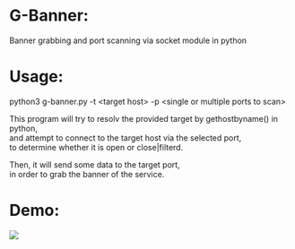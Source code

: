 # G-Banner:
Banner grabbing and port scanning via socket module in python

# Usage:
python3 g-banner.py -t \<target host\> -p \<single or multiple ports to scan\>

This program will try to resolv the provided target by gethostbyname() in python,  
and attempt to connect to the target host via the selected port,  
to determine whether it is open or close|filterd.  

Then, it will send some data to the target port,  
in order to grab the banner of the service.  

# Demo:
<img src="https://github.com/Falsedeer/G-Banner/blob/main/53D9B43B-3AC7-4E05-A572-38E701051743.jpeg">
